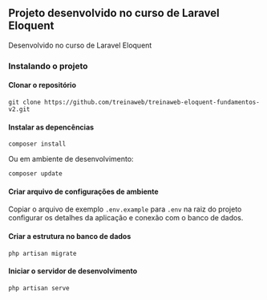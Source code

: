 ## Projeto desenvolvido no curso de Laravel Eloquent

Desenvolvido no curso de Laravel Eloquent

### Instalando o projeto

#### Clonar o repositório

```
git clone https://github.com/treinaweb/treinaweb-eloquent-fundamentos-v2.git
```

#### Instalar as depencências

```
composer install
```

Ou em ambiente de desenvolvimento:

```
composer update
```

#### Criar arquivo de configurações de ambiente

Copiar o arquivo de exemplo `.env.example` para `.env` na raiz do projeto
configurar os detalhes da aplicação e conexão com o banco de dados.

#### Criar a estrutura no banco de dados

```
php artisan migrate
```

#### Iniciar o servidor de desenvolvimento

```
php artisan serve
```
